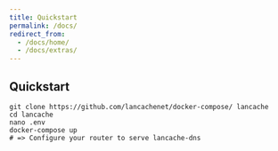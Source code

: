 ```yaml
---
title: Quickstart
permalink: /docs/
redirect_from:
  - /docs/home/
  - /docs/extras/
---
```



## Quickstart

    git clone https://github.com/lancachenet/docker-compose/ lancache
    cd lancache
    nano .env
    docker-compose up
    # => Configure your router to serve lancache-dns
